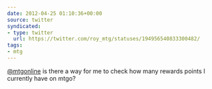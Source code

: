 ```yaml
---
date: 2012-04-25 01:10:36+00:00
source: twitter
syndicated:
- type: twitter
  url: https://twitter.com/roy_mtg/statuses/194956540833300482/
tags:
- mtg
---
```


[@mtgonline](https://twitter.com/mtgonline/) is there a way for me to check how many rewards points I currently have on mtgo?